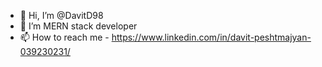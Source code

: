 - 👋 Hi, I’m @DavitD98
- 🌱 I’m MERN stack developer
- 📫 How to reach me - https://www.linkedin.com/in/davit-peshtmajyan-039230231/

<!---
DavitD98/DavitD98 is a ✨ special ✨ repository because its `README.md` (this file) appears on your GitHub profile.
You can click the Preview link to take a look at your changes.
--->
